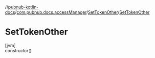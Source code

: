 //[pubnub-kotlin-docs](../../../index.md)/[com.pubnub.docs.accessManager](../index.md)/[SetTokenOther](index.md)/[SetTokenOther](-set-token-other.md)

# SetTokenOther

[jvm]\
constructor()
